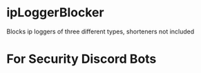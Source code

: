 # ipLoggerBlocker
Blocks ip loggers of three different types, shorteners not included
# For Security Discord Bots
